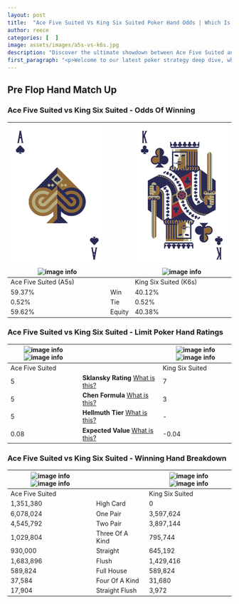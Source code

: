 ```yaml
---
layout: post
title:  "Ace Five Suited Vs King Six Suited Poker Hand Odds | Which Is The Better Hand In Poker? A Complete Guide"
author: reece
categories: [  ]
image: assets/images/a5s-vs-k6s.jpg
description: "Discover the ultimate showdown between Ace Five Suited and King Six Suited in poker! Uncover the odds, strategies, and scenarios where one hand triumphs over the other. Get ready to up your poker game with this thrilling analysis."
first_paragraph: "<p>Welcome to our latest poker strategy deep dive, where we're pitting two distinct hands against each other in a high-stakes showdown: Ace Five Suited vs King Six Suited.</p><p>In the dynamic world of poker, every decision counts, and knowing which hand holds the upper hand is key to your success at the table.</p><p>In this article, we'll dissect these two hands, explore the scenarios where one dominates the other, and equip you with the knowledge to make strategic choices that can tip the odds in your favor.</p><p>Get ready to unravel the intriguing dynamics of these poker hands and elevate your game to new heights.</p>"
---
```




[comment]: # (sp0)

## Pre Flop Hand Match Up

<div class="table hand-ratings" markdown="1"> 



### Ace Five Suited vs King Six Suited - Odds Of Winning


    
| ![image info](assets/images/hand1/a.png) ![image info](assets/images/hand1/5s.png) |  | ![image info](assets/images/hand2/k.png) ![image info](assets/images/hand2/6s.png) |
| -------- | -------- | -------- |
| Ace Five Suited (A5s) |  | King Six Suited (K6s) |
| 59.37% | Win | 40.12% |
| 0.52% | Tie | 0.52% |
| 59.62% | Equity | 40.38% |




[comment]: # (sp1)



### Ace Five Suited vs King Six Suited - Limit Poker Hand Ratings


    
| ![image info](https://www.riverpairs.com/assets/images/hand1/a.png) ![image info](https://www.riverpairs.com/assets/images/hand1/5s.png) |  | ![image info](https://www.riverpairs.com/assets/images/hand2/k.png) ![image info](https://www.riverpairs.com/assets/images/hand2/6s.png) |
| -------- | -------- | -------- |
| Ace Five Suited |  | King Six Suited |
| 5 | **Sklansky Rating** [What is this?](/sklansky-rating-explained) | 7 |
| 5 | **Chen Formula** [What is this?](/chen-formula-explained) | 3 |
| 5 | **Hellmuth Tier** [What is this?](/Hellmuth-tier-explained) | - |
| 0.08 | **Expected Value** [What is this?](/expected-value-explained) | -0.04 |




[comment]: # (sp2)



### Ace Five Suited vs King Six Suited - Winning Hand Breakdown


    
| ![image info](https://www.riverpairs.com/assets/images/hand1/a.png) ![image info](https://www.riverpairs.com/assets/images/hand1/5s.png) |  | ![image info](https://www.riverpairs.com/assets/images/hand2/k.png) ![image info](https://www.riverpairs.com/assets/images/hand2/6s.png) |
| -------- | -------- | -------- |
| Ace Five Suited |  | King Six Suited |
| 1,351,380 | High Card | 0 |
| 6,078,024 | One Pair | 3,597,624 |
| 4,545,792 | Two Pair | 3,897,144 |
| 1,029,804 | Three Of A Kind | 795,744 |
| 930,000 | Straight | 645,192 |
| 1,683,896 | Flush | 1,429,416 |
| 589,824 | Full House | 589,824 |
| 37,584 | Four Of A Kind | 31,680 |
| 17,904 | Straight Flush | 3,972 |




[comment]: # (sp3)



</div>

[comment]: # (sp4)



[comment]: # (sp5)

